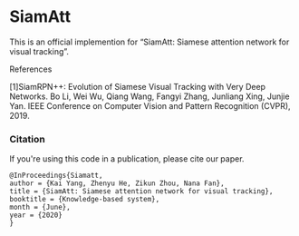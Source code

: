 # SiamAtt
This is an official implemention for “SiamAtt: Siamese attention network for visual tracking”.

References

[1]SiamRPN++: Evolution of Siamese Visual Tracking with Very Deep Networks. Bo Li, Wei Wu, Qiang Wang, Fangyi Zhang, Junliang Xing, Junjie Yan. IEEE Conference on Computer Vision and Pattern Recognition (CVPR), 2019.

### Citation
If you're using this code in a publication, please cite our paper.

	@InProceedings{Siamatt,
	author = {Kai Yang, Zhenyu He, Zikun Zhou, Nana Fan},
	title = {SiamAtt: Siamese attention network for visual tracking},
	booktitle = {Knowledge-based system},
	month = {June},
	year = {2020}
	}
